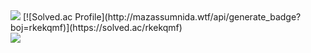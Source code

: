 <img src="https://img.shields.io/badge/리액트-61DAFB?style=flat&logo=React&logoColor=red"/>
[![Solved.ac Profile](http://mazassumnida.wtf/api/generate_badge?boj=rkekqmf)](https://solved.ac/rkekqmf)<br/>
 <img src="https://img.shields.io/badge/타입 스크립트-3178C6?style=flat&logo=TypeScript&logoColor=white"/>
